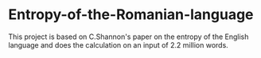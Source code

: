 # Entropy-of-the-Romanian-language
This project is based on C.Shannon's paper on the entropy of the English language and does the calculation on an input of 2.2 million words.
